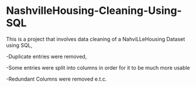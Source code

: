 # NashvilleHousing-Cleaning-Using-SQL
This is a project that involves data cleaning of a NahviLLeHousing Dataset using SQL, 

-Duplicate entries were removed,

-Some entries were split into columns in order for it to be much more usable

-Redundant Columns were removed e.t.c.
